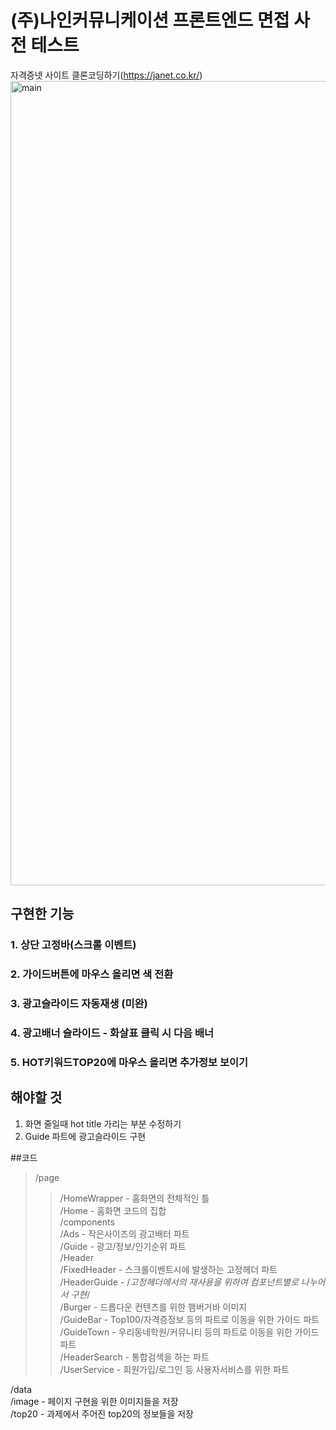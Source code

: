 # (주)나인커뮤니케이션 프론트엔드 면접 사전 테스트
자격증넷 사이트 클론코딩하기(https://janet.co.kr/)
<img width="1287" alt="main" src="https://user-images.githubusercontent.com/69252064/174094746-76d82973-678a-432a-9634-07dc6ec6da25.png">


## 구현한 기능
### 1. 상단 고정바(스크롤 이벤트)
### 2. 가이드버튼에 마우스 올리면 색 전환
### 3. 광고슬라이드 자동재생 (미완)
### 4. 광고배너 슬라이드 - 화살표 클릭 시 다음 배너
### 5. HOT키워드TOP20에 마우스 올리면 추가정보 보이기
   
## 해야할 것
1. 화면 줄일때 hot title 가리는 부분 수정하기
2. Guide 파트에 광고슬라이드 구현
   
   
   
##코드
>/page   
>  >/HomeWrapper - 홈화면의 전체적인 틀   
>  >/Home - 홈화면 코드의 집합   
/components   
  /Ads - 작은사이즈의 광고배터 파트   
  /Guide - 광고/정보/인기순위 파트   
  /Header   
    /FixedHeader - 스크롤이벤트시에 발생하는 고정헤더 파트   
    /HeaderGuide - /*고정헤더에서의 재사용을 위하여 컴포넌트별로 나누어서 구현*/   
      /Burger - 드롭다운 컨텐츠를 위한 햄버거바 이미지   
      /GuideBar - Top100/자격증정보 등의 파트로 이동을 위한 가이드 파트   
      /GuideTown - 우리동네학원/커뮤니티 등의 파트로 이동을 위한 가이드 파트   
    /HeaderSearch - 통합검색을 하는 파트   
    /UserService - 회원가입/로그인 등 사용자서비스를 위한 파트   
       
 /data   
   /image - 페이지 구현을 위한 이미지들을 저장   
   /top20 - 과제에서 주어진 top20의 정보들을 저장   
